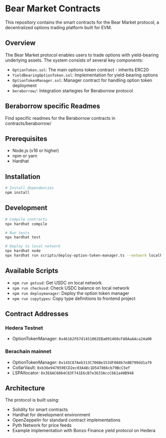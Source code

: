 # Bear Market Contracts

This repository contains the smart contracts for the Bear Market protocol, a decentralized options trading platform built for EVM.

## Overview

The Bear Market protocol enables users to trade options with yield-bearing underlying assets. The system consists of several key components:

- `OptionToken.sol`: The main options token contract - inherits ERC20
- `YieldBearingOptionToken.sol`: Implementation for yield-bearing options
- `OptionTokenManager.sol`: Manager contract for handling option token deployment
- `beraborrow/`: Integration startegies for Beraborrow protocol

## Beraborrow specific Readmes

Find specific readmes for the Beraborrow contracts in contracts/beraborrow/

## Prerequisites

- Node.js (v16 or higher)
- npm or yarn
- Hardhat

## Installation

```bash
# Install dependencies
npm install
```

## Development

```bash
# Compile contracts
npx hardhat compile

# Run tests
npx hardhat test

# Deploy to local network
npx hardhat node
npx hardhat run scripts/deploy-option-token-manager.ts --network localhost
```

## Available Scripts

- `npm run getusd`: Get USDC on local network
- `npm run checkusd`: Check USDC balance on local network
- `npm run deploymanager`: Deploy the option token manager
- `npm run copytypes`: Copy type definitions to frontend project

## Contract Addresses

### Hedera Testnet

- OptionTokenManager: `0x46162F67d1451002EBa091468cFA0AaAAca24a00`

### Berachain mainnet

- OptionTokenManager: `0x145C87Aeb313C706Be153dF868b7e8B799dd1a79`
- CollarVault: `0xb36e947059ECD2ec03A48c1D547866cb79BcC5ef`
- LSPAllocator: `0x3E6AC6064C83F741E6cB7e3633AccC661a40B948`

## Architecture

The protocol is built using:

- Solidity for smart contracts
- Hardhat for development environment
- OpenZeppelin for standard contract implementations
- Pyth Network for price feeds
- Example implementation with Bonzo Finance yield protocol on Hedera
